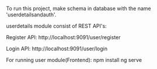 To run this project, make schema in database with the name 'userdetailsandauth'.

userdetails module consist of REST API's:

Register API:
http://localhost:9091/user/register

Login API:
http://localhost:9091/user/login

For running user module(Frontend):
npm install
ng serve
